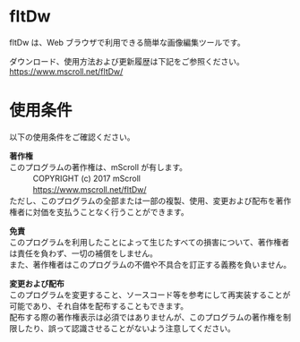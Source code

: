 # fltDw
fltDw は、Web ブラウザで利用できる簡単な画像編集ツールです。  
  
ダウンロード、使用方法および更新履歴は下記をご参照ください。  
https://www.mscroll.net/fltDw/  
  
# 使用条件
以下の使用条件をご確認ください。  
  
__著作権__  
このプログラムの著作権は、mScroll が有します。  
　　　COPYRIGHT (c) 2017 mScroll  
　　　https://www.mscroll.net/fltDw/  
ただし、このプログラムの全部または一部の複製、使用、変更および配布を著作権者に対価を支払うことなく行うことができます。  
  
__免責__  
このプログラムを利用したことによって生じたすべての損害について、著作権者は責任を負わず、一切の補償をしません。  
また、著作権者はこのプログラムの不備や不具合を訂正する義務を負いません。  
  
__変更および配布__  
このプログラムを変更すること、ソースコード等を参考にして再実装することが可能であり、それ自体を配布することもできます。  
配布する際の著作権表示は必須ではありませんが、このプログラムの著作権を制限したり、誤って認識させることがないよう注意してください。
